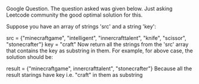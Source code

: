 Google Question. The question asked was given below. Just asking Leetcode community the good optimal solution for this.

Suppose you have an array of strings 'src' and a string 'key':

src = {"minecraftgame", "intelligent", "innercrafttalent", "knife", "scissor", "stonecrafter"}
key = "craft"
Now return all the strings from the 'src' array that contains the key as substring in them. For example, for above case, the solution should be:

result = {"minecraftgame", innercrafttalent", "stonecrafter"}
Because all the result starings have key i.e. "craft" in them as substring
